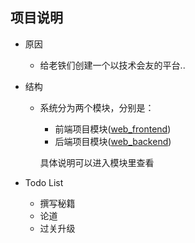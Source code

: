## 项目说明
  * 原因
    * 给老铁们创建一个以技术会友的平台..

  * 结构
    * 系统分为两个模块，分别是：
      * 前端项目模块([web_frontend](https://github.com/ITPai/ITPractice/tree/master/web_frontend))
      * 后端项目模块([web_backend](https://github.com/ITPai/ITPractice/tree/master/web_backend))

      具体说明可以进入模块里查看

  * Todo List
    * 撰写秘籍
    * 论道
    * 过关升级
